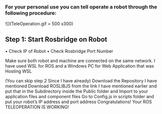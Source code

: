### For your personal use you can tell operate a robot through the following procedure:

![](TeleOperation.gif = 500 x300)

## Step 1: Start Rosbridge on Robot
  • Check IP of Robot
  • Check Rosbridge Port Number


Make sure both robot and machine are connected on the  same network.
I have used WSL for ROS and a Windows PC for Web Application that was Hosting WSL

(You can skip step 2 Since I have already)
Download the Repository I have mentioned
Download ROSLIBJS from the link I have mentioned earlier and put that in the Subdirectory inside the Public folder and Import to your application files and component files
Go to Config.js in scripts folder and put your robot’s IP address and port address
Congratulations! Your ROS TELEOPERATION IS WORKING!
